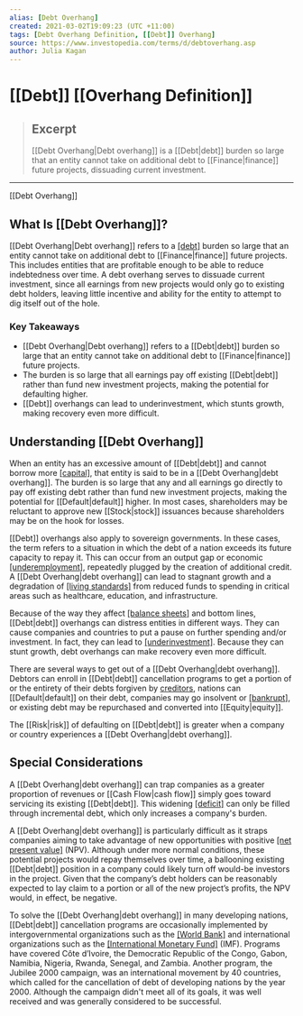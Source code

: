 ```yaml
---
alias: [Debt Overhang]
created: 2021-03-02T19:09:23 (UTC +11:00)
tags: [Debt Overhang Definition, [[Debt]] Overhang]
source: https://www.investopedia.com/terms/d/debtoverhang.asp
author: Julia Kagan
---
```


# [[Debt]] [[Overhang Definition]]

> ## Excerpt
> [[Debt Overhang|Debt overhang]] is a [[Debt|debt]] burden so large that an entity cannot take on additional debt to [[Finance|finance]] future projects, dissuading current investment.

---

[[Debt Overhang]]
## What Is [[Debt Overhang]]?

[[Debt Overhang|Debt overhang]] refers to a [[debt]](https://www.investopedia.com/terms/d/[[Debt|debt]].asp) burden so large that an entity cannot take on additional debt to [[Finance|finance]] future projects. This includes entities that are profitable enough to be able to reduce indebtedness over time. A debt overhang serves to dissuade current investment, since all earnings from new projects would only go to existing debt holders, leaving little incentive and ability for the entity to attempt to dig itself out of the hole.

### Key Takeaways

-   [[Debt Overhang|Debt overhang]] refers to a [[Debt|debt]] burden so large that an entity cannot take on additional debt to [[Finance|finance]] future projects.
-   The burden is so large that all earnings pay off existing [[Debt|debt]] rather than fund new investment projects, making the potential for defaulting higher.
-   [[Debt]] overhangs can lead to underinvestment, which stunts growth, making recovery even more difficult.

## Understanding [[Debt Overhang]]

When an entity has an excessive amount of [[Debt|debt]] and cannot borrow more [[capital]](https://www.investopedia.com/terms/c/capital.asp), that entity is said to be in a [[Debt Overhang|debt overhang]]. The burden is so large that any and all earnings go directly to pay off existing debt rather than fund new investment projects, making the potential for [[Default|default]] higher. In most cases, shareholders may be reluctant to approve new [[Stock|stock]] issuances because shareholders may be on the hook for losses.

[[Debt]] overhangs also apply to sovereign governments. In these cases, the term refers to a situation in which the debt of a nation exceeds its future capacity to repay it. This can occur from an output gap or economic [[underemployment]](https://www.investopedia.com/terms/u/[[Underemployment|underemployment]].asp), repeatedly plugged by the creation of additional credit. A [[Debt Overhang|debt overhang]] can lead to stagnant growth and a degradation of [[living standards]](https://www.investopedia.com/terms/s/standard-of-living.asp) from reduced funds to spending in critical areas such as healthcare, education, and infrastructure.

Because of the way they affect [[balance sheets]](https://www.investopedia.com/terms/b/balancesheet.asp) and bottom lines, [[Debt|debt]] overhangs can distress entities in different ways. They can cause companies and countries to put a pause on further spending and/or investment. In fact, they can lead to [[underinvestment]](https://www.investopedia.com/terms/u/underinvestment_problem.asp). Because they can stunt growth, debt overhangs can make recovery even more difficult.

There are several ways to get out of a [[Debt Overhang|debt overhang]]. Debtors can enroll in [[Debt|debt]] cancellation programs to get a portion of or the entirety of their debts forgiven by [creditors](https://www.investopedia.com/terms/c/[[Creditor|creditor]].asp), nations can [[Default|default]] on their debt, companies may go insolvent or [[bankrupt]](https://www.investopedia.com/terms/b/bankruptcy.asp), or existing debt may be repurchased and converted into [[Equity|equity]].

The [[Risk|risk]] of defaulting on [[Debt|debt]] is greater when a company or country experiences a [[Debt Overhang|debt overhang]].

## Special Considerations

A [[Debt Overhang|debt overhang]] can trap companies as a greater proportion of revenues or [[Cash Flow|cash flow]] simply goes toward servicing its existing [[Debt|debt]]. This widening [[deficit]](https://www.investopedia.com/terms/d/deficit.asp) can only be filled through incremental debt, which only increases a company's burden.

A [[Debt Overhang|debt overhang]] is particularly difficult as it straps companies aiming to take advantage of new opportunities with positive [[net present value]](https://www.investopedia.com/terms/n/npv.asp) (NPV). Although under more normal conditions, these potential projects would repay themselves over time, a ballooning existing [[Debt|debt]] position in a company could likely turn off would-be investors in the project. Given that the company’s debt holders can be reasonably expected to lay claim to a portion or all of the new project’s profits, the NPV would, in effect, be negative.

To solve the [[Debt Overhang|debt overhang]] in many developing nations, [[Debt|debt]] cancellation programs are occasionally implemented by intergovernmental organizations such as the [[World Bank]](https://www.investopedia.com/terms/w/worldbank.asp) and international organizations such as the [[International Monetary Fund]](https://www.investopedia.com/terms/i/imf.asp) (IMF). Programs have covered Côte d’Ivoire, the Democratic Republic of the Congo, Gabon, Namibia, Nigeria, Rwanda, Senegal, and Zambia. Another program, the Jubilee 2000 campaign, was an international movement by 40 countries, which called for the cancellation of debt of developing nations by the year 2000. Although the campaign didn't meet all of its goals, it was well received and was generally considered to be successful.
